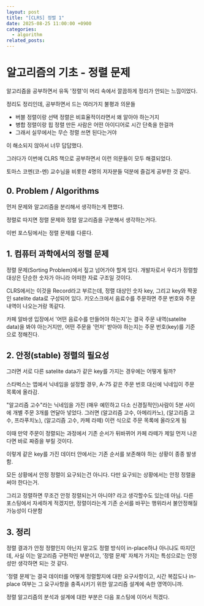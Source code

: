 ```yaml
---
layout: post
title: "[CLRS] 정렬 1"
date: 2025-08-25 11:00:00 +0900
categories:
  - algorithm
related_posts:
---
```


# 알고리즘의 기초 - 정렬 문제

<!-- 부제목이 있다면 작성 -->

알고리즘을 공부하면서 유독 '정렬'이 머리 속에서 깔끔하게 정리가 안되는 느낌이었다.

정리도 정리인데, 공부하면서 드는 여러가지 불평과 의문들

- 버블 정렬이랑 선택 정렬은 비효율적이라면서 왜 알아야 하는거지
- 병합 정렬이랑 힙 정렬 만든 사람은 어떤 아이디어로 시간 단축을 한걸까
- 그래서 실무에서는 무슨 정렬 쓰면 된다는거야

이 해소되지 않아서 너무 답답했다.

그러다가 이번에 CLRS 책으로 공부하면서 이런 의문들이 모두 해결되었다.

토마스 코멘(코-멘) 교수님을 비롯한 4명의 저자분들 덕분에 즐겁게 공부한 것 같다.

## 0. Problem / Algorithms

먼저 문제와 알고리즘을 분리해서 생각하는게 편했다.

정렬로 따지면 정렬 문제와 정렬 알고리즘을 구분해서 생각하는거다.

이번 포스팅에서는 정렬 문제를 다룬다.

## 1. 컴퓨터 과학에서의 정렬 문제

정렬 문제(Sorting Problem)에서 짚고 넘어가야 할게 있다.
개발자로서 우리가 정렬할 대상은 단순한 숫자가 아니라 어떠한 자료 구조일 것이다.

CLRS에서는 이것을 Record라고 부르는데, 정렬 대상인 숫자 key, 그리고 key와 짝꿍인 satelite data로 구성되어 있다.
키오스크에서 음료수를 주문하면 주문 번호와 주문 내역이 나오는거랑 똑같다.

카페 알바생 입장에서 '어떤 음료수를 만들어야 하는지'는 결국 주문 내역(satelite data)을 봐야 아는거지만,
어떤 주문을 '먼저' 받아야 하는지는 주문 번호(key)를 기준으로 정해진다.

## 2. 안정(stable) 정렬의 필요성

그러면 서로 다른 satelite data가 같은 key를 가지는 경우에는 어떻게 될까?

스타벅스는 앱에서 닉네임을 설정할 경우, A-75 같은 주문 번호 대신에 닉네임이 주문 목록에 올라감.

"알고리즘 고수"라는 닉네임을 가진 (매우 예민하고 다소 신경질적인)사람이 5분 사이에 개별 주문 3개를 연달아 넣었다.
그러면
(알고리즘 고수, 아메리카노), (알고리즘 고수, 프라푸치노), (알고리즘 고수, 카페 라떼) 이런 식으로 주문 목록에 올라오게 됨

이때 만약 주문이 정렬되는 과정에서 기존 순서가 뒤바뀌어
카페 라떼가 제일 먼저 나온다면 바로 짜증을 부릴 것이다.

이렇게 같은 key를 가진 데이터 안에서는 기존 순서를 보존해야 하는 상황이 종종 발생함.

모든 상황에서 안정 정렬이 요구되는건 아니다. 다만 요구되는 상황에서는 안정 정렬을 써야 한다는거.

그리고 정렬하면 무조건 안정 정렬되는거 아니야? 라고 생각할수도 있는데 아님. 다른 포스팅에서 자세하게 적겠지만, 정렬이라는게 기존 순서를 바꾸는 행위라서 불안정해질 가능성이 다분함

## 3. 정리

정렬 결과가 안정 정렬인지 아닌지 말고도 정렬 방식이 in-place하냐 아니냐도 따지던데, 사실 이는 알고리즘 구현적인 부분이고, '정렬 문제' 자체가 가지는 특성으로는 안정성만 생각하면 되는 것 같다.

'정렬 문제'는 결국 데이터를 어떻게 정렬할지에 대한 요구사항이고, 시간 복잡도나 in-place 여부는 그 요구사항을 충족시키기 위한 알고리즘 설계에 속한 영역이니까.

정렬 알고리즘의 분석과 설계에 대한 부분은 다음 포스팅에 이어서 적겠다.
